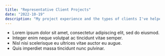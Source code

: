 ```yaml
---
title: "Representative Client Projects"
date: "2022-10-19"
description: "My project experience and the types of clients I've helped."
---
```


+ Lorem ipsum dolor sit amet, consectetur adipiscing elit, sed do eiusmod.
+ Integer enim neque volutpat ac tincidunt vitae semper.
+ Nisl nisi scelerisque eu ultrices vitae auctor eu augue.
+ Quis imperdiet massa tincidunt nunc pulvinar.